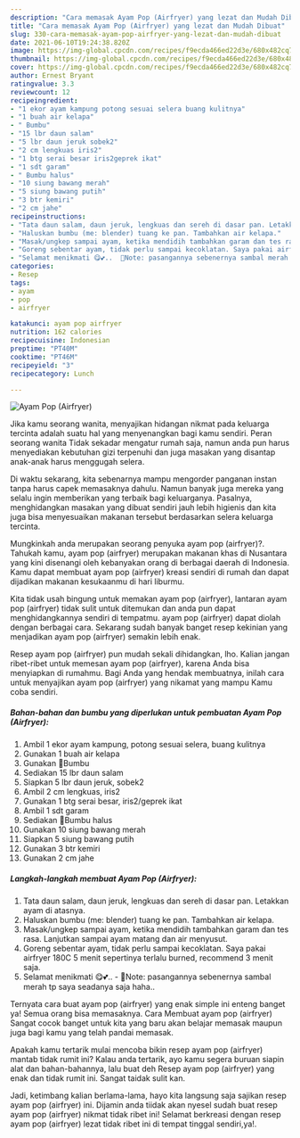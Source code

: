 ```yaml
---
description: "Cara memasak Ayam Pop (Airfryer) yang lezat dan Mudah Dibuat"
title: "Cara memasak Ayam Pop (Airfryer) yang lezat dan Mudah Dibuat"
slug: 330-cara-memasak-ayam-pop-airfryer-yang-lezat-dan-mudah-dibuat
date: 2021-06-10T19:24:38.820Z
image: https://img-global.cpcdn.com/recipes/f9ecda466ed22d3e/680x482cq70/ayam-pop-airfryer-foto-resep-utama.jpg
thumbnail: https://img-global.cpcdn.com/recipes/f9ecda466ed22d3e/680x482cq70/ayam-pop-airfryer-foto-resep-utama.jpg
cover: https://img-global.cpcdn.com/recipes/f9ecda466ed22d3e/680x482cq70/ayam-pop-airfryer-foto-resep-utama.jpg
author: Ernest Bryant
ratingvalue: 3.3
reviewcount: 12
recipeingredient:
- "1 ekor ayam kampung potong sesuai selera buang kulitnya"
- "1 buah air kelapa"
- " Bumbu"
- "15 lbr daun salam"
- "5 lbr daun jeruk sobek2"
- "2 cm lengkuas iris2"
- "1 btg serai besar iris2geprek ikat"
- "1 sdt garam"
- " Bumbu halus"
- "10 siung bawang merah"
- "5 siung bawang putih"
- "3 btr kemiri"
- "2 cm jahe"
recipeinstructions:
- "Tata daun salam, daun jeruk, lengkuas dan sereh di dasar pan. Letakkan ayam di atasnya."
- "Haluskan bumbu (me: blender) tuang ke pan. Tambahkan air kelapa."
- "Masak/ungkep sampai ayam, ketika mendidih tambahkan garam dan tes rasa. Lanjutkan sampai ayam matang dan air menyusut."
- "Goreng sebentar ayam, tidak perlu sampai kecoklatan. Saya pakai airfryer 180C 5 menit sepertinya terlalu burned, recommend 3 menit saja."
- "Selamat menikmati 😋💕..  🔅Note: pasangannya sebenernya sambal merah tp saya seadanya saja haha.."
categories:
- Resep
tags:
- ayam
- pop
- airfryer

katakunci: ayam pop airfryer 
nutrition: 162 calories
recipecuisine: Indonesian
preptime: "PT40M"
cooktime: "PT46M"
recipeyield: "3"
recipecategory: Lunch

---
```



![Ayam Pop (Airfryer)](https://img-global.cpcdn.com/recipes/f9ecda466ed22d3e/680x482cq70/ayam-pop-airfryer-foto-resep-utama.jpg)

Jika kamu seorang wanita, menyajikan hidangan nikmat pada keluarga tercinta adalah suatu hal yang menyenangkan bagi kamu sendiri. Peran seorang  wanita Tidak sekadar mengatur rumah saja, namun anda pun harus menyediakan kebutuhan gizi terpenuhi dan juga masakan yang disantap anak-anak harus menggugah selera.

Di waktu  sekarang, kita sebenarnya mampu mengorder panganan instan tanpa harus capek memasaknya dahulu. Namun banyak juga mereka yang selalu ingin memberikan yang terbaik bagi keluarganya. Pasalnya, menghidangkan masakan yang dibuat sendiri jauh lebih higienis dan kita juga bisa menyesuaikan makanan tersebut berdasarkan selera keluarga tercinta. 



Mungkinkah anda merupakan seorang penyuka ayam pop (airfryer)?. Tahukah kamu, ayam pop (airfryer) merupakan makanan khas di Nusantara yang kini disenangi oleh kebanyakan orang di berbagai daerah di Indonesia. Kamu dapat membuat ayam pop (airfryer) kreasi sendiri di rumah dan dapat dijadikan makanan kesukaanmu di hari liburmu.

Kita tidak usah bingung untuk memakan ayam pop (airfryer), lantaran ayam pop (airfryer) tidak sulit untuk ditemukan dan anda pun dapat menghidangkannya sendiri di tempatmu. ayam pop (airfryer) dapat diolah dengan berbagai cara. Sekarang sudah banyak banget resep kekinian yang menjadikan ayam pop (airfryer) semakin lebih enak.

Resep ayam pop (airfryer) pun mudah sekali dihidangkan, lho. Kalian jangan ribet-ribet untuk memesan ayam pop (airfryer), karena Anda bisa menyiapkan di rumahmu. Bagi Anda yang hendak membuatnya, inilah cara untuk menyajikan ayam pop (airfryer) yang nikamat yang mampu Kamu coba sendiri.

<!--inarticleads1-->

##### Bahan-bahan dan bumbu yang diperlukan untuk pembuatan Ayam Pop (Airfryer):

1. Ambil 1 ekor ayam kampung, potong sesuai selera, buang kulitnya
1. Gunakan 1 buah air kelapa
1. Gunakan  🔅Bumbu
1. Sediakan 15 lbr daun salam
1. Siapkan 5 lbr daun jeruk, sobek2
1. Ambil 2 cm lengkuas, iris2
1. Gunakan 1 btg serai besar, iris2/geprek ikat
1. Ambil 1 sdt garam
1. Sediakan  🔅Bumbu halus
1. Gunakan 10 siung bawang merah
1. Siapkan 5 siung bawang putih
1. Gunakan 3 btr kemiri
1. Gunakan 2 cm jahe




<!--inarticleads2-->

##### Langkah-langkah membuat Ayam Pop (Airfryer):

1. Tata daun salam, daun jeruk, lengkuas dan sereh di dasar pan. Letakkan ayam di atasnya.
1. Haluskan bumbu (me: blender) tuang ke pan. Tambahkan air kelapa.
1. Masak/ungkep sampai ayam, ketika mendidih tambahkan garam dan tes rasa. Lanjutkan sampai ayam matang dan air menyusut.
1. Goreng sebentar ayam, tidak perlu sampai kecoklatan. Saya pakai airfryer 180C 5 menit sepertinya terlalu burned, recommend 3 menit saja.
1. Selamat menikmati 😋💕..  - 🔅Note: pasangannya sebenernya sambal merah tp saya seadanya saja haha..




Ternyata cara buat ayam pop (airfryer) yang enak simple ini enteng banget ya! Semua orang bisa memasaknya. Cara Membuat ayam pop (airfryer) Sangat cocok banget untuk kita yang baru akan belajar memasak maupun juga bagi kamu yang telah pandai memasak.

Apakah kamu tertarik mulai mencoba bikin resep ayam pop (airfryer) mantab tidak rumit ini? Kalau anda tertarik, ayo kamu segera buruan siapin alat dan bahan-bahannya, lalu buat deh Resep ayam pop (airfryer) yang enak dan tidak rumit ini. Sangat taidak sulit kan. 

Jadi, ketimbang kalian berlama-lama, hayo kita langsung saja sajikan resep ayam pop (airfryer) ini. Dijamin anda tiidak akan nyesel sudah buat resep ayam pop (airfryer) nikmat tidak ribet ini! Selamat berkreasi dengan resep ayam pop (airfryer) lezat tidak ribet ini di tempat tinggal sendiri,ya!.

